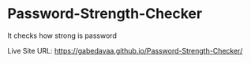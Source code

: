 # Password-Strength-Checker

It checks how strong is password

Live Site URL: https://gabedavaa.github.io/Password-Strength-Checker/
